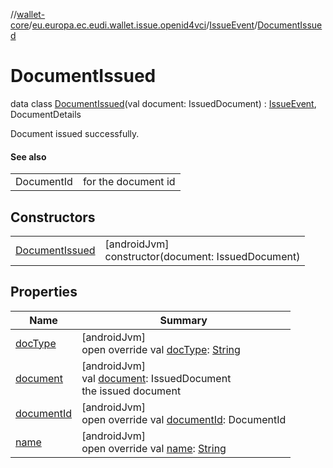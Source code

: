 //[wallet-core](../../../../index.md)/[eu.europa.ec.eudi.wallet.issue.openid4vci](../../index.md)/[IssueEvent](../index.md)/[DocumentIssued](index.md)

# DocumentIssued

data class [DocumentIssued](index.md)(val document: IssuedDocument) : [IssueEvent](../index.md), DocumentDetails

Document issued successfully.

#### See also

| | |
|---|---|
| DocumentId | for the document id |

## Constructors

| | |
|---|---|
| [DocumentIssued](-document-issued.md) | [androidJvm]<br>constructor(document: IssuedDocument) |

## Properties

| Name | Summary |
|---|---|
| [docType](../-document-deferred/index.md#-1539120442%2FProperties%2F1615067946) | [androidJvm]<br>open override val [docType](../-document-deferred/index.md#-1539120442%2FProperties%2F1615067946): [String](https://kotlinlang.org/api/latest/jvm/stdlib/kotlin/-string/index.html) |
| [document](document.md) | [androidJvm]<br>val [document](document.md): IssuedDocument<br>the issued document |
| [documentId](../-document-deferred/index.md#-811584596%2FProperties%2F1615067946) | [androidJvm]<br>open override val [documentId](../-document-deferred/index.md#-811584596%2FProperties%2F1615067946): DocumentId |
| [name](../-document-deferred/index.md#686046743%2FProperties%2F1615067946) | [androidJvm]<br>open override val [name](../-document-deferred/index.md#686046743%2FProperties%2F1615067946): [String](https://kotlinlang.org/api/latest/jvm/stdlib/kotlin/-string/index.html) |
